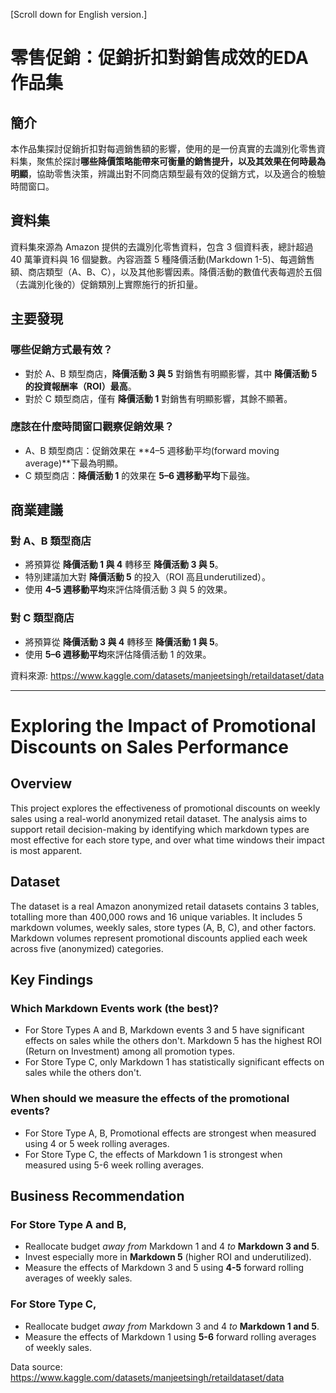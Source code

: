 [Scroll down for English version.]

# 零售促銷：促銷折扣對銷售成效的EDA作品集

## 簡介
本作品集探討促銷折扣對每週銷售額的影響，使用的是一份真實的去識別化零售資料集，聚焦於探討**哪些降價策略能帶來可衡量的銷售提升，以及其效果在何時最為明顯**，協助零售決策，辨識出對不同商店類型最有效的促銷方式，以及適合的檢驗時間窗口。

## 資料集
資料集來源為 Amazon 提供的去識別化零售資料，包含 3 個資料表，總計超過 40 萬筆資料與 16 個變數。內容涵蓋 5 種降價活動(Markdown 1-5)、每週銷售額、商店類型（A、B、C），以及其他影響因素。降價活動的數值代表每週於五個（去識別化後的）促銷類別上實際施行的折扣量。

## 主要發現  
### 哪些促銷方式最有效？
- 對於 A、B 類型商店，**降價活動 3 與 5** 對銷售有明顯影響，其中 **降價活動 5 的投資報酬率（ROI）最高**。  
- 對於 C 類型商店，僅有 **降價活動 1** 對銷售有明顯影響，其餘不顯著。  
### 應該在什麼時間窗口觀察促銷效果？
- A、B 類型商店：促銷效果在 **4–5 週移動平均(forward moving average)**下最為明顯。  
- C 類型商店：**降價活動 1** 的效果在 **5–6 週移動平均**下最強。  

## 商業建議
### 對 A、B 類型商店
- 將預算從 **降價活動 1 與 4** 轉移至 **降價活動 3 與 5**。  
- 特別建議加大對 **降價活動 5** 的投入（ROI 高且underutilized）。  
- 使用 **4–5 週移動平均**來評估降價活動 3 與 5 的效果。  
### 對 C 類型商店
- 將預算從 **降價活動 3 與 4** 轉移至 **降價活動 1 與 5**。  
- 使用 **5–6 週移動平均**來評估降價活動 1 的效果。  

資料來源: https://www.kaggle.com/datasets/manjeetsingh/retaildataset/data

-----------------------------------------------------------------


# Exploring the Impact of Promotional Discounts on Sales Performance

## Overview
This project explores the effectiveness of promotional discounts on weekly sales using a real-world anonymized retail dataset. The analysis aims to support retail decision-making by identifying which markdown types are most effective for each store type, and over what time windows their impact is most apparent.

## Dataset
The dataset is a real Amazon anonymized retail datasets contains 3 tables, totalling more than 400,000 rows and 16 unique variables. It includes 5 markdown volumes, weekly sales, store types (A, B, C), and other factors. Markdown volumes represent promotional discounts applied each week across five (anonymized) categories.

## Key Findings
### Which Markdown Events work (the best)?
- For Store Types A and B, Markdown events 3 and 5 have significant effects on sales while the others don't. Markdown 5 has the highest ROI (Return on Investment) among all promotion types.
- For Store Type C, only Markdown 1 has statistically significant effects on sales while the others don't.
### When should we measure the effects of the promotional events?
- For Store Type A, B, Promotional effects are strongest when measured using 4 or 5 week rolling averages.
- For Store Type C, the effects of Markdown 1 is strongest when measured using 5-6 week rolling averages.

## Business Recommendation
### For Store Type A and B, 
- Reallocate budget *away from* Markdown 1 and 4 *to* **Markdown 3 and 5**.
- Invest especially more in **Markdown 5** (higher ROI and underutilized).
- Measure the effects of Markdown 3 and 5 using **4-5** forward rolling averages of weekly sales.
### For Store Type C, 
- Reallocate budget *away from* Markdown 3 and 4 *to* **Markdown 1 and 5**.
- Measure the effects of Markdown 1 using **5-6** forward rolling averages of weekly sales.

Data source: https://www.kaggle.com/datasets/manjeetsingh/retaildataset/data

